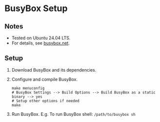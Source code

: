 # BusyBox Setup


## Notes

- Tested on Ubuntu 24.04 LTS.
- For details, see [busybox.net](https://www.busybox.net).


## Setup

1. Download BusyBox and its dependencies.

2. Configure and compile BusyBox.

    ```console
    make menuconfig
    # BusyBox Settings --> Build Options --> Build BusyBox as a static binary --> yes
    # Setup other options if needed
    make
    ```

3. Run BusyBox. E.g. To run BusyBox shell: `/path/to/busybox sh`
